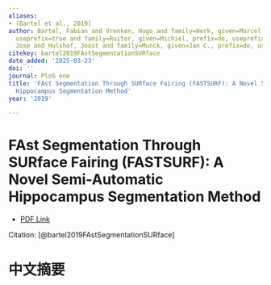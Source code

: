 ```yaml
---
aliases:
- (Bartel et al., 2019)
author: Bartel, Fabian and Vrenken, Hugo and family=Herk, given=Marcel, prefix=van,
  useprefix=true and family=Ruiter, given=Michiel, prefix=de, useprefix=true and Belderbos,
  Jose and Hulshof, Joost and family=Munck, given=Jan C., prefix=de, useprefix=true
citekey: bartel2019FAstSegmentationSURface
date_added: '2025-03-23'
doi: ''
journal: PloS one
title: 'FAst Segmentation Through SURface Fairing (FASTSURF): A Novel Semi-Automatic
  Hippocampus Segmentation Method'
year: '2019'

---
```

# FAst Segmentation Through SURface Fairing (FASTSURF): A Novel Semi-Automatic Hippocampus Segmentation Method
- [PDF Link](zotero://open-pdf/library/items/U55GQMJL)

Citation: [@bartel2019FAstSegmentationSURface]

# 中文摘要
